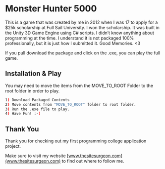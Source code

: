 # Monster Hunter 5000

This is a game that was created by me in 2012 when I was 17 to apply for a $25k scholarship at Full Sail University. I won the scholarship. It was built in the Unity 3D Game Engine using C# scripts. I didn’t know anything about programming at the time.
I understand it is not packaged 100% professionally, but it is just how I submitted it. Good Memories. <3 

If you pull download the package and click on the .exe, you can play the full game.


## Installation & Play

You may need to move the items from the MOVE_TO_ROOT Folder to the root folder in order to play. 

```bash
1) Download Packaged Contents
2) Move contents from "MOVE_TO_ROOT" folder to root folder.
3) Run the .exe file to play.
4) Have Fun! :-)
```

## Thank You

Thank you for checking out my first programming college application project.

Make sure to visit my website [www.thesitesurgeon.com](www.thesitesurgeon.com) to find out where to follow me.
